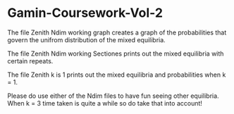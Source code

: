 # Gamin-Coursework-Vol-2

The file Zenith Ndim working graph creates a graph of the probabilities that govern the unifrom distribution of the mixed equilibria.

The file Zenith Ndim working Sectiones prints out the mixed equilibria with certain repeats.

The file Zenith k is 1 prints out the mixed equilibria and probabilities when k = 1.


Please do use either of the Ndim files to have fun seeing other equilibria. When k = 3 time taken is quite a while so do take that into account!
